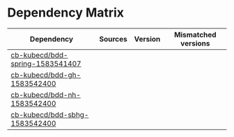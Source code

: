 # Dependency Matrix

Dependency | Sources | Version | Mismatched versions
---------- | ------- | ------- | -------------------
[cb-kubecd/bdd-spring-1583541407](https://github.com/cb-kubecd/bdd-spring-1583541407.git) |  | []() | 
[cb-kubecd/bdd-gh-1583542400](https://github.com/cb-kubecd/bdd-gh-1583542400.git) |  | []() | 
[cb-kubecd/bdd-nh-1583542400](https://github.com/cb-kubecd/bdd-nh-1583542400.git) |  | []() | 
[cb-kubecd/bdd-sbhg-1583542400](https://github.com/cb-kubecd/bdd-sbhg-1583542400.git) |  | []() | 
